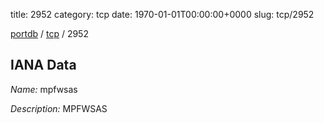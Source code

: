 title: 2952
category: tcp
date: 1970-01-01T00:00:00+0000
slug: tcp/2952

[portdb](/) / [tcp](/category/tcp.html) / 2952


## IANA Data

_Name:_ mpfwsas

_Description:_ MPFWSAS

